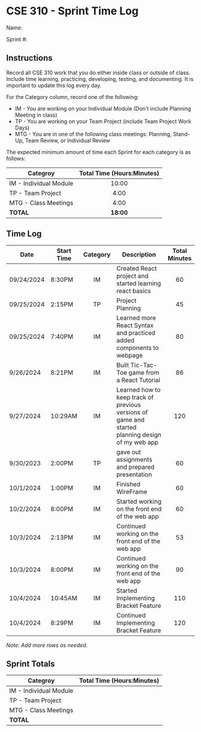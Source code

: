 # CSE 310 - Sprint Time Log

Name:

Sprint #:

## Instructions

Record all CSE 310 work that you do either inside class or outside of class.  Include time learning, practicing, developing, testing, and documenting.  It is important to update this log every day.

For the Category column, record one of the following:
* IM - You are working on your Individual Module (Don't include Planning Meeting in class)
* TP - You are working on your Team Project (include Team Project Work Days)
* MTG - You are in one of the following class meetings: Planning, Stand-Up, Team Review, or Individual Review

The expected minimum amount of time each Sprint for each category is as follows:

|Categroy                       |Total Time (Hours:Minutes)|
|-------------------------------|:------------------------:|
|IM - Individual Module         |          10:00           |
|TP - Team Project              |           4:00           |
|MTG - Class Meetings           |           4:00           |
|**TOTAL**                      |        **18:00**         |

## Time Log

|Date      |Start Time|Category|Description                                 |Total Minutes|
|----------|----------|:------:|--------------------------------------------|:-----------:|
|09/24/2024          |  8:30PM        |    IM   |  Created React project and started learning react basics      |    60     |
|09/25/2024          |  2:15PM        |    TP   |  Project Planning                                             |    45     |
|09/25/2024          |  7:40PM        |    IM   |  Learned more React Syntax and practiced added components to webpage        |    80     |
|9/26/2024           |  8:21PM        |    IM   |  Built Tic-Tac-Toe game from a React Tutorial               |    86     |
|9/27/2024           |  10:29AM       |    IM   |  Learned how to keep track of previous versions of game and started planning design of my web app |    120    |
|9/30/2023          | 2:00PM         |   TP     |  gave out assignments and prepared presentation               |      60       |
|10/1/2024          |  1:00PM        |   IM     |  Finished WireFrame                                           |      60       |
|10/2/2024          |  8:00PM        |   IM     |  Started working on the front end of the web app              |      60      |
|10/3/2024          |  2:13PM        |   IM     |  Continued working on the front end of the web app            |      53      |
|10/3/2024          |  8:00PM        |   IM     |  Continued working on the front end of the web app            |      90      |
|10/4/2024          |  10:45AM        |   IM     |  Started Implementing Bracket Feature           |     110      |
|10/4/2024          |  8:29PM        |   IM     |  Continued Implementing Bracket Feature           |     120      |

_Note: Add more rows as needed._

## Sprint Totals

|Categroy                       |Total Time (Hours:Minutes)|
|-------------------------------|:------------------------:|
|IM - Individual Module         |                          |
|TP - Team Project              |                          |
|MTG - Class Meetings           |                          |
|**TOTAL**                      |                          |